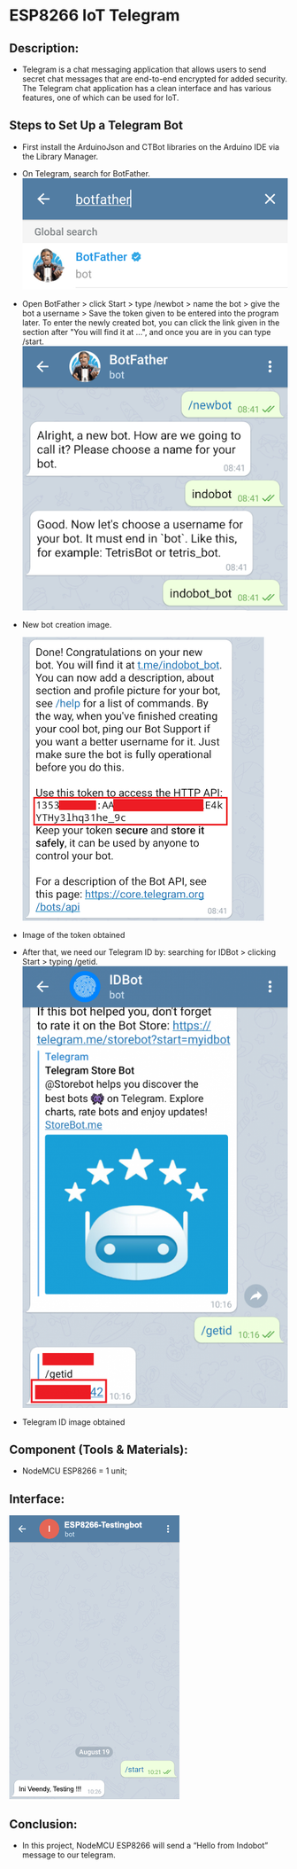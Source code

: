 # ESP8266 IoT Telegram

## Description:

- Telegram is a chat messaging application that allows users to send secret chat messages that are end-to-end encrypted for added security. The Telegram chat application has a clean interface and has various features, one of which can be used for IoT.

## Steps to Set Up a Telegram Bot

- First install the ArduinoJson and CTBot libraries on the Arduino IDE via the Library Manager. <br/>
- On Telegram, search for BotFather. <br/>
  ![BotFather Telegram Bot](img/1.png)<br/>

- Open BotFather > click Start > type /newbot > name the bot > give the bot a username > Save the token given to be entered into the program later. To enter the newly created bot, you can click the link given in the section after "You will find it at ...", and once you are in you can type /start. <br/>
  ![BotFather Telegram Bot](img/2.png)<br/>
- New bot creation image. <br/>

  ![BotFather Telegram Bot](img/3.png)<br/>

- Image of the token obtained

- After that, we need our Telegram ID by: searching for IDBot > clicking Start > typing /getid.
  ![BotFather Telegram Bot](img/4.png)<br/>
- Telegram ID image obtained

## Component (Tools & Materials):

- NodeMCU ESP8266 = 1 unit;

## Interface:

![Interface](img/5.interface.png)<br/>

## Conclusion:

- In this project, NodeMCU ESP8266 will send a “Hello from Indobot” message to our telegram.
